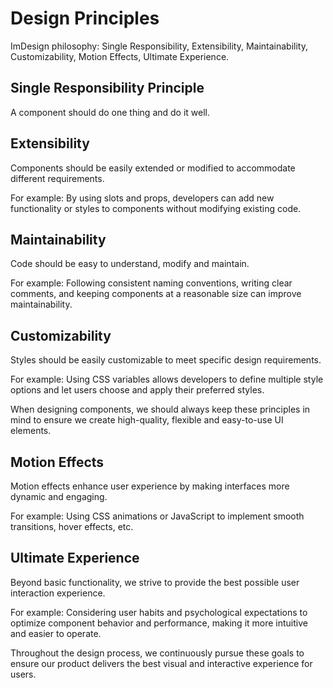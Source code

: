 # Design Principles

ImDesign philosophy: Single Responsibility, Extensibility, Maintainability, Customizability, Motion Effects, Ultimate Experience.

## Single Responsibility Principle

A component should do one thing and do it well.

## Extensibility

Components should be easily extended or modified to accommodate different requirements.

For example: By using slots and props, developers can add new functionality or styles to components without modifying existing code.

## Maintainability

Code should be easy to understand, modify and maintain.

For example: Following consistent naming conventions, writing clear comments, and keeping components at a reasonable size can improve maintainability.

## Customizability

Styles should be easily customizable to meet specific design requirements.

For example: Using CSS variables allows developers to define multiple style options and let users choose and apply their preferred styles.

When designing components, we should always keep these principles in mind to ensure we create high-quality, flexible and easy-to-use UI elements.

## Motion Effects

Motion effects enhance user experience by making interfaces more dynamic and engaging.

For example: Using CSS animations or JavaScript to implement smooth transitions, hover effects, etc.

## Ultimate Experience

Beyond basic functionality, we strive to provide the best possible user interaction experience.

For example: Considering user habits and psychological expectations to optimize component behavior and performance, making it more intuitive and easier to operate.

Throughout the design process, we continuously pursue these goals to ensure our product delivers the best visual and interactive experience for users.